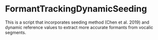 # FormantTrackingDynamicSeeding
 This is a script that incorporates seeding method (Chen et al. 2019) and dynamic reference values to extract more accurate formants from vocalic segments.
